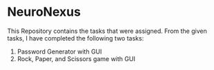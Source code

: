 # NeuroNexus
This Repository contains the tasks that were assigned. From the given tasks, I have completed the following two tasks:
1. Password Generator with GUI
2. Rock, Paper, and Scissors game with GUI
